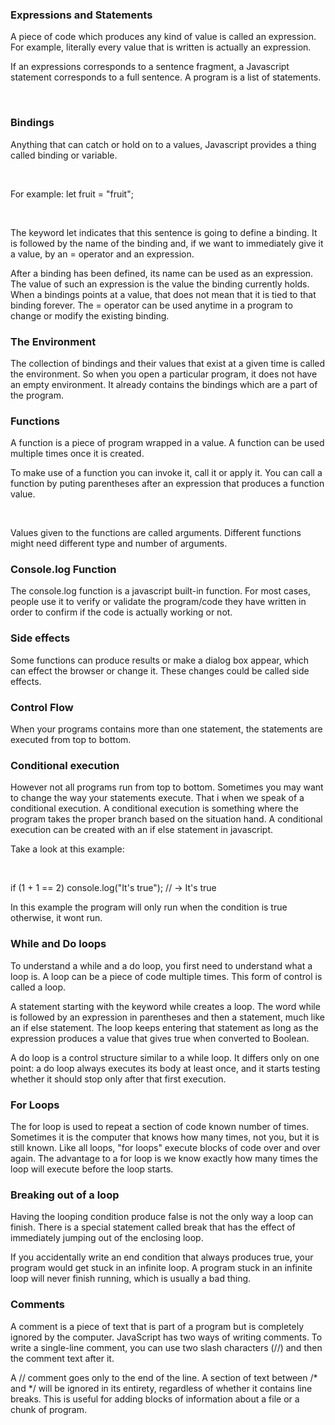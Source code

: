 ### Expressions and Statements
A piece of code which produces any kind of value is called an expression. For example, literally every value that is written is actually an expression. 
&nbsp;

If an expressions corresponds to a sentence fragment, a Javascript statement corresponds to a full sentence. A program is a list of statements. 

&nbsp;

### Bindings

Anything that can catch or hold on to a values, Javascript provides a thing called binding or variable.

&nbsp;

For example: let fruit = "fruit";

&nbsp;

The keyword let indicates that this sentence is going to define a binding. It is followed by the name of the binding and, if we want to immediately give it a value, by an = operator and an expression.
&nbsp;

After a binding has been defined, its name can be used as an expression. The value of such an expression is the value the binding currently holds. When a bindings points at a value, that does not mean that it is tied to that binding forever. The = operator can be used anytime in a program to change or modify the existing binding.

### The Environment
The collection of bindings and their values that exist at a given time is called the environment. So when you open a particular program, it does not have an empty environment. It already contains the bindings which are a part of the program. 


### Functions

A function is a piece of program wrapped in a value. A function can be used multiple times once it is created. 
&nbsp;

To make use of a function you can invoke it, call it or apply it. You can call a function by puting parentheses after an expression that produces a function value. 

&nbsp;

Values given to the functions are called arguments. Different functions might need different type and number of arguments. 

### Console.log Function

The console.log function is a javascript built-in function. For most cases, people use it to verify or validate the program/code they have written in order to confirm if the code is actually working or not. 

### Side effects

Some functions can produce results or make a dialog box appear, which can effect the browser or change it. These changes could be called side effects. 

### Control Flow

When your programs contains more than one statement, the statements are executed from top to bottom. 

### Conditional execution

However not all programs run from top to bottom. Sometimes you may want to change the way your statements execute. That i when we speak of a conditional execution. A conditional execution is something where the program takes the proper branch based on the situation hand.  A conditional execution can be created with an if else statement in javascript. 
&nbsp;

Take a look at this example:

&nbsp;

if (1 + 1 == 2) console.log("It's true");
// → It's true

In this example the program will only run when the condition is true otherwise, it wont run. 

### While and Do loops
To understand a while and a do loop, you first need to understand what a loop is. A loop can be a piece of code multiple times. This form of control is called a loop.
&nbsp;

A statement starting with the keyword while creates a loop. The word while is followed by an expression in parentheses and then a statement, much like an if else statement. The loop keeps entering that statement as long as the expression produces a value that gives true when converted to Boolean.
&nbsp;

A do loop is a control structure similar to a while loop. It differs only on one point: a do loop always executes its body at least once, and it starts testing whether it should stop only after that first execution.


### For Loops
The for loop is used to repeat a section of code known number of times. Sometimes it is the computer that knows how many times, not you, but it is still known. Like all loops, "for loops" execute blocks of code over and over again. The advantage to a for loop is we know exactly how many times the loop will execute before the loop starts.

### Breaking out of a loop

Having the looping condition produce false is not the only way a loop can finish. There is a special statement called break that has the effect of immediately jumping out of the enclosing loop.
&nbsp;

If you accidentally write an end condition that always produces true, your program would get stuck in an infinite loop. A program stuck in an infinite loop will never finish running, which is usually a bad thing.

### Comments

A comment is a piece of text that is part of a program but is completely ignored by the computer. JavaScript has two ways of writing comments. To write a single-line comment, you can use two slash characters (//) and then the comment text after it.
&nbsp;

A // comment goes only to the end of the line. A section of text between /* and */ will be ignored in its entirety, regardless of whether it contains line breaks. This is useful for adding blocks of information about a file or a chunk of program.